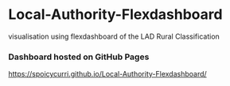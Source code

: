 # Local-Authority-Flexdashboard
visualisation using flexdashboard of the LAD Rural Classification

### Dashboard hosted on GitHub Pages
https://spoicycurri.github.io/Local-Authority-Flexdashboard/
